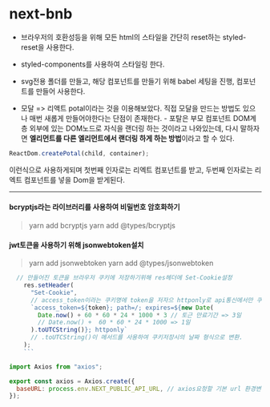 # next-bnb

- 브라우저의 호환성등을 위해 모든 html의 스타일을 간단히 reset하는 styled-reset을 사용한다.
- styled-components를 사용하여 스타일링 한다.
- svg전용 폴더를 만들고, 해당 컴포넌트를 만들기 위해 babel 세팅을 진행, 컴포넌트를 만들어 사용한다.

- 모달 => 리액트 potal이라는 것을 이용해보았다.
  직접 모달을 만드는 방법도 있으나 매번 새롭게 만들어야한다는 단점이 존재한다. - 포탈은 부모 컴포넌트 DOM계층 외부에 있는 DOM노드로 자식을 랜더링 하는 것이라고 나와있는데, 다시 말하자면 **엘리먼트를 다른 엘리먼트에서 랜더링 하게 하는 방법**이라고 할 수 있다.

```js
ReactDom.createPotal(child, container);
```

이런식으로 사용하게되며 첫번째 인자로는 리엑트 컴포넌트를 받고, 두번째 인자로는 리엑트 컴포넌트를 넣을 Dom을 받게된다.

---

#### bcryptjs라는 라이브러리를 사용하여 비밀번호 암호화하기

> yarn add bcryptjs
> yarn add @types/bcryptjs

#### jwt토큰을 사용하기 위해 jsonwebtoken설치

> yarn add jsonwebtoken
> yarn add @types/jsonwebtoken

>

````js
  // 만들어진 토큰을 브라우저 쿠키에 저장하기위해 res헤더에 Set-Cookie설정
    res.setHeader(
      "Set-Cookie",
      // access_token이라는 쿠키명에 token을 저자으 httponly로 api통신에서만 쿠키값을 불러올 수 있게함.
      `access_token=${token}; path=/; expires=${new Date(
        Date.now() + 60 * 60 * 24 * 1000 * 3 // 토근 만료기간 => 3일
        // Date.now() +  60 * 60 * 24 * 1000 => 1일
      ).toUTCString()}; httponly`
      // .toUTCString()이 메서드를 사용하여 쿠키저장시의 날짜 형식으로 변환.
    );
    ```
````

>

```js
import Axios from "axios";

export const axios = Axios.create({
  baseURL: process.env.NEXT_PUBLIC_API_URL, // axios요청할 기본 url 환경변수에 설정하고 여기 넣어줌.
});
```
